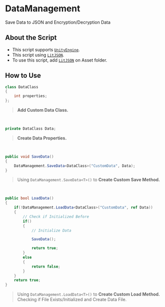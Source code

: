 # DataManagement
Save Data to JSON and Encryption/Decryption Data
## About the Script
- This script supports [`UnityEngine`](https://unity3d.com/).
- This script using [`LitJSON`](https://github.com/LitJSON/litjson).
- To use this script, add [`LitJSON`](https://github.com/LitJSON/litjson) on Asset folder.
## How to Use
```csharp
class DataClass
{
    int properties;
};
```
> **Add Custom Data Class.**
<br>

```csharp
private DataClass Data;
```
> **Create Data Properties.**
<br>

```csharp
public void SaveData()
{
    DataManagement.SaveData<DataClass>("CustomData", Data);
}
```
> Using `DataManagement.SaveData<T>()` to **Create Custom Save Method.**
<br>

```csharp
public bool LoadData()
{
    if(!DataManagement.LoadData<DataClass>("CustomData", ref Data))
    {
        // Check if Initialized Before
        if()
        {
            // Initialize Data

            SaveData();

            return true;
        }
        else
        {
            return false;
        }
    }
    return true;
}
```
> Using `DataManagement.LoadData<T>()` to **Create Custom Load Method.** 
> Checking if File Exists/Initialized and Create Data File.
